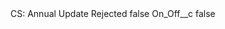 <?xml version="1.0" encoding="UTF-8"?>
<CustomMetadata xmlns="http://soap.sforce.com/2006/04/metadata" xmlns:xsi="http://www.w3.org/2001/XMLSchema-instance" xmlns:xsd="http://www.w3.org/2001/XMLSchema">
    <label>CS: Annual Update Rejected</label>
    <protected>false</protected>
    <values>
        <field>On_Off__c</field>
        <value xsi:type="xsd:boolean">false</value>
    </values>
</CustomMetadata>
